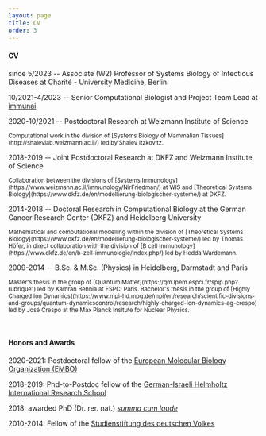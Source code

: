 ```yaml
---
layout: page
title: CV
order: 3
---
```


#### CV


since 5/2023 -- Associate (W2) Professor of Systems Biology of Infectious Diseases at Charité - University Medicine, Berlin.


10/2021-4/2023 -- Senior Computational Biologist and Project Team Lead at [immunai](https://www.immunai.com/)


2020-10/2021 -- Postdoctoral Research at Weizmann Institute of Science

  <small>
Computational work in the division of [Systems Biology of Mammalian Tissues](http://shalevlab.weizmann.ac.il/) led by Shalev Itzkovitz.  
  </small>
<br>

2018-2019 -- Joint Postdoctoral Research at DKFZ and Weizmann Institute of Science

  <small>
Collaboration between the divisions of [Systems Immunology](https://www.weizmann.ac.il/immunology/NirFriedman/) at WIS and [Theoretical Systems Biology](https://www.dkfz.de/en/modellierung-biologischer-systeme/) at DKFZ.  
  </small>
<br>

2014-2018 -- Doctoral Research in Computational Biology at the German Cancer Research Center (DKFZ) and Heidelberg University

  <small>
Mathematical and computational modelling within the division of [Theoretical Systems Biology](https://www.dkfz.de/en/modellierung-biologischer-systeme/) led by Thomas Höfer, in direct collaboration with the division of [B cell Immunology](https://www.dkfz.de/en/b-zell-immunologie/index.php/) led by Hedda Wardemann.  
  </small>
<br>

2009-2014 -- B.Sc. & M.Sc. (Physics) in Heidelberg, Darmstadt and Paris

  <small>
Master's thesis in the group of [Quantum Matter](https://qm.lpem.espci.fr/spip.php?rubrique1) led by Kamran Behnia at ESPCI Paris.  
  </small>
  
  <small>
Bachelor's thesis in the group of [Highly Charged Ion Dynamics](https://www.mpi-hd.mpg.de/mpi/en/research/scientific-divisions-and-groups/quantum-dynamicscontrol/research/highly-charged-ion-dynamics-ag-crespo) led by José Crespo at the Max Planck Insitute for Nuclear Physics.  
  </small>
  
&nbsp;
#### Honors and Awards

2020-2021: Postdoctoral fellow of the [European Molecular Biology Organization (EMBO)](https://www.embo.org/funding-awards/fellowships/postdoctoral-fellowships)

2018-2019: Phd-to-Postdoc fellow of the [German-Israeli Helmholtz International Research School](https://www.dkfz.de/en/phd-program/GIHRS_TRAX.html)

2018: awarded PhD (Dr. rer. nat.) [_summa cum laude_](https://en.wikipedia.org/wiki/Latin_honors#Germany)

2010-2014: Fellow of the [Studienstiftung des deutschen Volkes](https://www.studienstiftung.de/en/)

